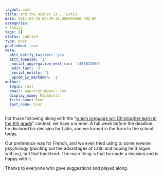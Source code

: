 ```yaml
---
layout: post
title: And the winner is... Latin
date: 2011-03-28 09:29:15.000000000 +02:00
categories:
- family
tags: []
status: publish
type: post
published: true
meta:
  aktt_notify_twitter: 'yes'
  aktt_tweeted: '1'
  _social_aggregation_next_run: '1401622603'
  _edit_last: '3'
  _social_notify: '1'
  _wpcom_is_markdown: '1'
author:
  login: root
  email: papascott@gmail.com
  display_name: PapaScott
  first_name: Root
  last_name: User
---
```

<p>For those following along with the "<a href="http://www.papascott.de/archives/2011/03/23/lingua-franca/">which language will Christopher learn in the 6th grade</a>" contest, we have a winner. A full week before the deadline, he declared his decision for Latin, and we turned in the form to the school today.</p>
<p>Our preference was for French, and we even tried using to some reverse psychology (pointing out the advantages of Latin and hoping he'd argue with us), but that backfired. The main thing is that he made a decision and is happy with it.</p>
<p>Thanks to everyone who gave suggestions and played along.</p>

